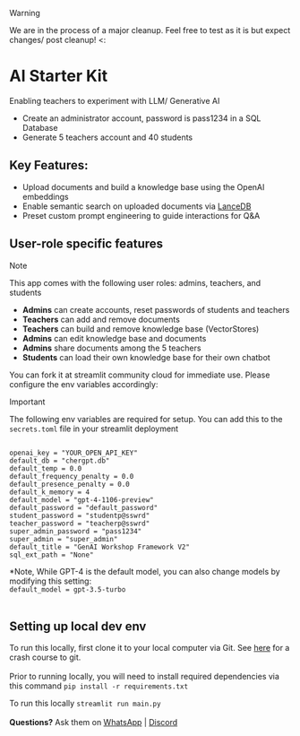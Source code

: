 > [!WARNING]  
> We are in the process of a major cleanup. Feel free to test as it is but expect changes/ post cleanup! <:

# AI Starter Kit

Enabling teachers to experiment with LLM/ Generative AI 

- Create an administrator account, password is pass1234 in a SQL Database
- Generate 5 teachers account and 40 students

## Key Features:

- Upload documents and build a knowledge base using the OpenAI embeddings
- Enable semantic search on uploaded documents via [LanceDB](https://lancedb.com/)
- Preset custom prompt engineering to guide interactions for Q&A

## User-role specific features

> [!NOTE]  
> This app comes with the following user roles: admins, teachers, and students

- **Admins** can create accounts, reset passwords of students and teachers
- **Teachers** can add and remove documents
- **Teachers** can build and remove knowledge base (VectorStores)
- **Admins** can edit knowledge base and documents
- **Admins** share documents among the 5 teachers
- **Students** can load their own knowledge base for their own chatbot

You can fork it at streamlit community cloud for immediate use. Please configure the env variables accordingly:

> [!IMPORTANT]  
> The following env variables are required for setup. You can add this to the `secrets.toml` file in your streamlit deployment

```

openai_key = "YOUR_OPEN_API_KEY"
default_db = "chergpt.db"
default_temp = 0.0
default_frequency_penalty = 0.0
default_presence_penalty = 0.0
default_k_memory = 4
default_model = "gpt-4-1106-preview"
default_password = "default_password"
student_password = "studentp@sswrd"
teacher_password = "teacherp@sswrd"
super_admin_password = "pass1234"
super_admin = "super_admin"
default_title = "GenAI Workshop Framework V2"
sql_ext_path = "None"
```

*Note, While GPT-4 is the default model, you can also change models by modifying this setting:<br>
`default_model = gpt-3.5-turbo`
<br><br>

## Setting up local dev env

To run this locally, first clone it to your local computer via Git. See [here](https://teachertech.beehiiv.com/p/git-for-beginners) for a crash course to git.
<br><br>
Prior to running locally, you will need to install required dependencies via this command
`pip install -r requirements.txt`

To run this locally
`streamlit run main.py`
<br><br>
**Questions?** Ask them on [WhatsApp](https://chat.whatsapp.com/LTNrg30pSil6vuq4zpnhc2) | [Discord](https://discord.gg/dYKVqzfdNH)

